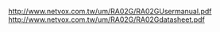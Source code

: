 http://www.netvox.com.tw/um/RA02G/RA02GUsermanual.pdf
http://www.netvox.com.tw/um/RA02G/RA02Gdatasheet.pdf
